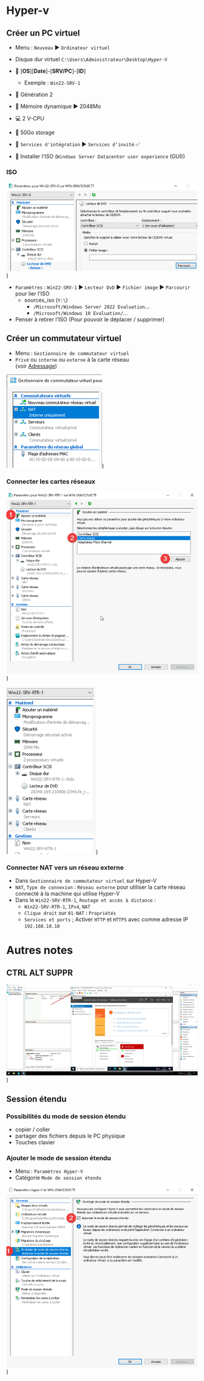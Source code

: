 # Hyper-v
## Créer un PC virtuel
- Menu : `Nouveau` ▶ `Ordinateur virtuel`

- Disque dur virtuel `C:\Users\Administrateur\Desktop\Hyper-V`
- 📜 [**OS**][**Date**]-[**SRV/PC**]-[**ID**]
  - Exemple : `Win22-SRV-1`
- 👴 Génération 2
- 🧠 Mémoire dynamique ▶ 2048Mo
- 💻 2 V-CPU
- 📂 50Go storage
- 💾 `Services d'intégration` ▶ `Services d'invité` ✅
- 💽 Installer l'ISO (`Windows Server Datacenter user experience` (GUI))

### ISO
![Lecteur DVD et ISO](/note/assets/images/chrome_TWnWBAwE7M.png))
- `Paramètres` : `Win22-SRV-1` ▶ `Lecteur DvD` ▶ `Fichier image` ▶ `Parcourir` pour lier l'ISO
  - sources_iso (`Y:\`)
    - `/Microsoft/Windows Server 2022 Evaluation`...
    - `/Microsoft/Windows 10 Evaluation/`...
- Penser à retirer l'ISO (Pour pouvoir le déplacer / supprimer)

## Créer un commutateur virtuel
- Menu : `Gestionnaire de commutateur virtuel`
- `Privé` ou `interne` ou `externe` à la carte réseau  
(voir [Adressage](https://doc.altherneum.fr/cours/enterprise-network#Adressage))

![Configuration](/note/assets/images/chrome_ViSv9fGoJe.png))

### Connecter les cartes réseaux
![ajouter des cartes réseau](/note/assets/images/chrome_QRr4HxxUCH.png))

![cartes réseau](/note/assets/images/chrome_6iWU7wUKqo.png))

### Connecter NAT vers un réseau externe
- Dans `Gestionnaire de commutateur virtuel` sur Hyper-V
- `NAT`, `Type de connexion` : `Réseau externe` pour utiliser la carte réseau connecté à la machine qui utilise Hyper-V
- Dans le `Win22-SRV-RTR-1`, `Routage et accès à distance` :
  - `Win22-SRV-RTR-1`, `IPv4`, `NAT`
  - `Clique droit` sur `01-NAT` : `Propriétés`
  - `Services et ports` ; Activer `HTTP` et `HTTPS` avec comme adresse IP `192.168.10.10`

# Autres notes
## CTRL ALT SUPPR
![touche](/note/assets/images/chrome_9hxQEdb0vA.png))

## Session étendu
### Possibilités du mode de session étendu
- copier / coller
- partager des fichiers depuis le PC physique
- Touches clavier

### Ajouter le mode de session étendu
- Menu : `Paramètres Hyper-V`
- Catégorie `Mode de session étendu`

![paramètre](/note/assets/images/chrome_WhqhXRQbdJ.png))